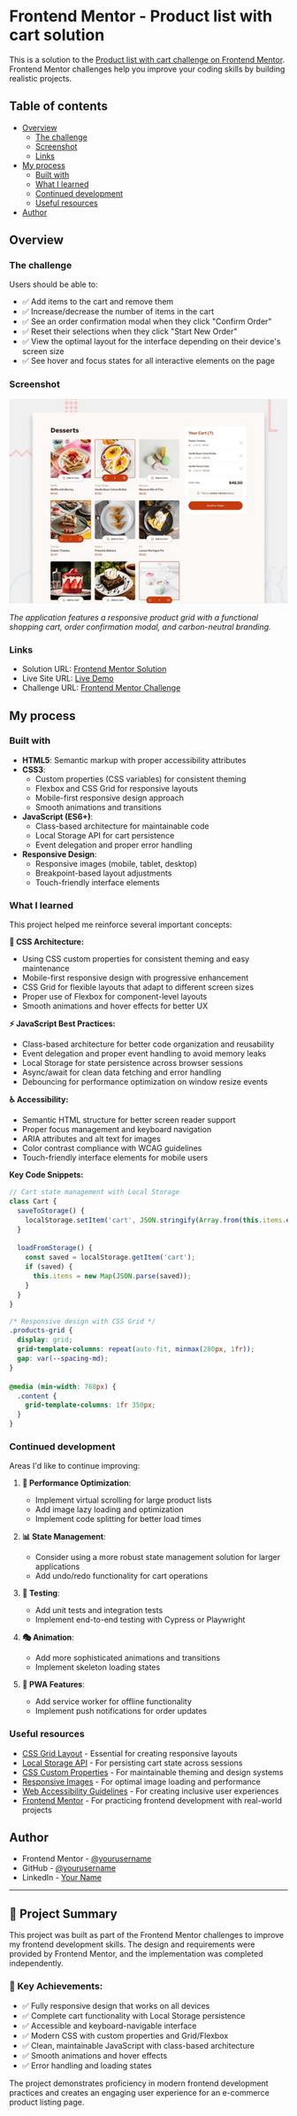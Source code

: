 # Frontend Mentor - Product list with cart solution

This is a solution to the [Product list with cart challenge on Frontend Mentor](https://www.frontendmentor.io/challenges/product-list-with-cart-5MmqLVAp_d). Frontend Mentor challenges help you improve your coding skills by building realistic projects. 

## Table of contents

- [Overview](#overview)
  - [The challenge](#the-challenge)
  - [Screenshot](#screenshot)
  - [Links](#links)
- [My process](#my-process)
  - [Built with](#built-with)
  - [What I learned](#what-i-learned)
  - [Continued development](#continued-development)
  - [Useful resources](#useful-resources)
- [Author](#author)

## Overview

### The challenge

Users should be able to:

- ✅ Add items to the cart and remove them
- ✅ Increase/decrease the number of items in the cart
- ✅ See an order confirmation modal when they click "Confirm Order"
- ✅ Reset their selections when they click "Start New Order"
- ✅ View the optimal layout for the interface depending on their device's screen size
- ✅ See hover and focus states for all interactive elements on the page

### Screenshot

![Product List with Cart](./preview.jpg)

*The application features a responsive product grid with a functional shopping cart, order confirmation modal, and carbon-neutral branding.*

### Links

- Solution URL: [Frontend Mentor Solution](https://www.frontendmentor.io/solutions/product-list-with-cart-responsive-design)
- Live Site URL: [Live Demo](https://your-live-site-url.com)
- Challenge URL: [Frontend Mentor Challenge](https://www.frontendmentor.io/challenges/product-list-with-cart-5MmqLVAp_d)

## My process

### Built with

- **HTML5**: Semantic markup with proper accessibility attributes
- **CSS3**: 
  - Custom properties (CSS variables) for consistent theming
  - Flexbox and CSS Grid for responsive layouts
  - Mobile-first responsive design approach
  - Smooth animations and transitions
- **JavaScript (ES6+)**: 
  - Class-based architecture for maintainable code
  - Local Storage API for cart persistence
  - Event delegation and proper error handling
- **Responsive Design**: 
  - Responsive images (mobile, tablet, desktop)
  - Breakpoint-based layout adjustments
  - Touch-friendly interface elements

### What I learned

This project helped me reinforce several important concepts:

**🎨 CSS Architecture:**
- Using CSS custom properties for consistent theming and easy maintenance
- Mobile-first responsive design with progressive enhancement
- CSS Grid for flexible layouts that adapt to different screen sizes
- Proper use of Flexbox for component-level layouts
- Smooth animations and hover effects for better UX

**⚡ JavaScript Best Practices:**
- Class-based architecture for better code organization and reusability
- Event delegation and proper event handling to avoid memory leaks
- Local Storage for state persistence across browser sessions
- Async/await for clean data fetching and error handling
- Debouncing for performance optimization on window resize events

**♿ Accessibility:**
- Semantic HTML structure for better screen reader support
- Proper focus management and keyboard navigation
- ARIA attributes and alt text for images
- Color contrast compliance with WCAG guidelines
- Touch-friendly interface elements for mobile users

**Key Code Snippets:**

```javascript
// Cart state management with Local Storage
class Cart {
  saveToStorage() {
    localStorage.setItem('cart', JSON.stringify(Array.from(this.items.entries())));
  }
  
  loadFromStorage() {
    const saved = localStorage.getItem('cart');
    if (saved) {
      this.items = new Map(JSON.parse(saved));
    }
  }
}
```

```css
/* Responsive design with CSS Grid */
.products-grid {
  display: grid;
  grid-template-columns: repeat(auto-fit, minmax(280px, 1fr));
  gap: var(--spacing-md);
}

@media (min-width: 768px) {
  .content {
    grid-template-columns: 1fr 350px;
  }
}
```

### Continued development

Areas I'd like to continue improving:

1. **🚀 Performance Optimization**: 
   - Implement virtual scrolling for large product lists
   - Add image lazy loading and optimization
   - Implement code splitting for better load times

2. **📊 State Management**: 
   - Consider using a more robust state management solution for larger applications
   - Add undo/redo functionality for cart operations

3. **🧪 Testing**: 
   - Add unit tests and integration tests
   - Implement end-to-end testing with Cypress or Playwright

4. **🎭 Animation**: 
   - Add more sophisticated animations and transitions
   - Implement skeleton loading states

5. **📱 PWA Features**: 
   - Add service worker for offline functionality
   - Implement push notifications for order updates

### Useful resources

- [CSS Grid Layout](https://developer.mozilla.org/en-US/docs/Web/CSS/CSS_Grid_Layout) - Essential for creating responsive layouts
- [Local Storage API](https://developer.mozilla.org/en-US/docs/Web/API/Window/localStorage) - For persisting cart state across sessions
- [CSS Custom Properties](https://developer.mozilla.org/en-US/docs/Web/CSS/Using_CSS_custom_properties) - For maintainable theming and design systems
- [Responsive Images](https://developer.mozilla.org/en-US/docs/Learn/HTML/Multimedia_and_embedding/Responsive_images) - For optimal image loading and performance
- [Web Accessibility Guidelines](https://www.w3.org/WAI/WCAG21/quickref/) - For creating inclusive user experiences
- [Frontend Mentor](https://www.frontendmentor.io/) - For practicing frontend development with real-world projects

## Author

- Frontend Mentor - [@yourusername](https://www.frontendmentor.io/profile/yourusername)
- GitHub - [@yourusername](https://github.com/yourusername)
- LinkedIn - [Your Name](https://linkedin.com/in/yourusername)

---

## 📝 Project Summary

This project was built as part of the Frontend Mentor challenges to improve my frontend development skills. The design and requirements were provided by Frontend Mentor, and the implementation was completed independently.

### 🎯 Key Achievements:
- ✅ Fully responsive design that works on all devices
- ✅ Complete cart functionality with Local Storage persistence
- ✅ Accessible and keyboard-navigable interface
- ✅ Modern CSS with custom properties and Grid/Flexbox
- ✅ Clean, maintainable JavaScript with class-based architecture
- ✅ Smooth animations and hover effects
- ✅ Error handling and loading states

The project demonstrates proficiency in modern frontend development practices and creates an engaging user experience for an e-commerce product listing page.
